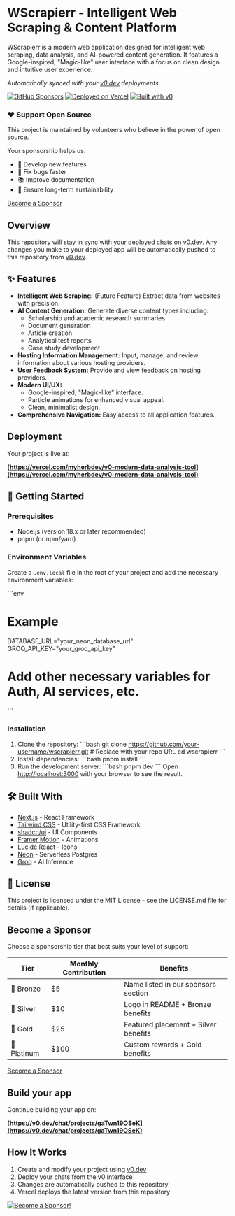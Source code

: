 # WScrapierr - Intelligent Web Scraping & Content Platform

WScrapierr is a modern web application designed for intelligent web scraping, data analysis, and AI-powered content generation. It features a Google-inspired, "Magic-like" user interface with a focus on clean design and intuitive user experience.

*Automatically synced with your [v0.dev](https://v0.dev) deployments*

[![GitHub Sponsors](https://img.shields.io/github/sponsors/yourusername?style=for-the-badge&logo=githubsponsors)](https://github.com/sponsors/myHerbAI)
[![Deployed on Vercel](https://img.shields.io/badge/Deployed%20on-Vercel-black?style=for-the-badge&logo=vercel)](https://vercel.com/myherbdev/v0-modern-data-analysis-tool)
[![Built with v0](https://img.shields.io/badge/Built%20with-v0.dev-black?style=for-the-badge)](https://v0.dev/chat/projects/gaTwn19OSeK)

<div class="cta-box">
  <h3>❤️ Support Open Source</h3>
  <p>This project is maintained by volunteers who believe in the power of open source.</p>
  <p>Your sponsorship helps us:</p>
  <ul>
    <li>🚀 Develop new features</li>
    <li>🐛 Fix bugs faster</li>
    <li>📚 Improve documentation</li>
    <li>🌟 Ensure long-term sustainability</li>
  </ul>
  <a href="https://github.com/sponsors/myHerbAI" class="sponsor-button">Become a Sponsor</a>
</div>

## Overview

This repository will stay in sync with your deployed chats on [v0.dev](https://v0.dev).
Any changes you make to your deployed app will be automatically pushed to this repository from [v0.dev](https://v0.dev).

## ✨ Features

*   **Intelligent Web Scraping:** (Future Feature) Extract data from websites with precision.
*   **AI Content Generation:** Generate diverse content types including:
    *   Scholarship and academic research summaries
    *   Document generation
    *   Article creation
    *   Analytical test reports
    *   Case study development
*   **Hosting Information Management:** Input, manage, and review information about various hosting providers.
*   **User Feedback System:** Provide and view feedback on hosting providers.
*   **Modern UI/UX:**
    *   Google-inspired, "Magic-like" interface.
    *   Particle animations for enhanced visual appeal.
    *   Clean, minimalist design.
*   **Comprehensive Navigation:** Easy access to all application features.

## Deployment

Your project is live at:

**[https://vercel.com/myherbdev/v0-modern-data-analysis-tool](https://vercel.com/myherbdev/v0-modern-data-analysis-tool)**

## 🚀 Getting Started

### Prerequisites

*   Node.js (version 18.x or later recommended)
*   pnpm (or npm/yarn)

### Environment Variables

Create a `.env.local` file in the root of your project and add the necessary environment variables:

\`\`\`env
# Example
DATABASE_URL="your_neon_database_url"
GROQ_API_KEY="your_groq_api_key"
# Add other necessary variables for Auth, AI services, etc.
\`\`\`

### Installation

1.  Clone the repository:
    \`\`\`bash
    git clone https://github.com/your-username/wscrapierr.git # Replace with your repo URL
    cd wscrapierr
    \`\`\`
2.  Install dependencies:
    \`\`\`bash
    pnpm install
    \`\`\`
3.  Run the development server:
    \`\`\`bash
    pnpm dev
    \`\`\`
    Open [http://localhost:3000](http://localhost:3000) with your browser to see the result.

## 🛠️ Built With

*   [Next.js](https://nextjs.org/) - React Framework
*   [Tailwind CSS](https://tailwindcss.com/) - Utility-first CSS Framework
*   [shadcn/ui](https://ui.shadcn.com/) - UI Components
*   [Framer Motion](https://www.framer.com/motion/) - Animations
*   [Lucide React](https://lucide.dev/) - Icons
*   [Neon](https://neon.tech/) - Serverless Postgres
*   [Groq](https://groq.com/) - AI Inference

## 📄 License

This project is licensed under the MIT License - see the LICENSE.md file for details (if applicable).

## Become a Sponsor

Choose a sponsorship tier that best suits your level of support:

| Tier       | Monthly Contribution | Benefits                                |
|------------|-----------------------|-----------------------------------------|
| 🥉 Bronze  | $5                   | Name listed in our sponsors section     |
| 🥈 Silver  | $10                  | Logo in README + Bronze benefits        |
| 🥇 Gold    | $25                  | Featured placement + Silver benefits    |
| 💎 Platinum| $100                 | Custom rewards + Gold benefits          |

[Become a Sponsor](https://github.com/sponsors/myHerbAI)

## Build your app

Continue building your app on:

**[https://v0.dev/chat/projects/gaTwn19OSeK](https://v0.dev/chat/projects/gaTwn19OSeK)**

## How It Works

1. Create and modify your project using [v0.dev](https://v0.dev)
2. Deploy your chats from the v0 interface
3. Changes are automatically pushed to this repository
4. Vercel deploys the latest version from this repository

[![Become a Sponsor!](https://img.shields.io/badge/Become%20a%20Sponsor-brightgreen)](http://github.com/sponsor/myHerbDev)
